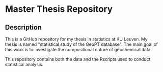 
# Master Thesis Repository 
## Description
This is a GitHub repository for my thesis in statistics at KU Leuven. My thesis is named "statistical study of the GeoPT database". The main goal of this work is to investigate the compositional nature of geochemical data.

This repository contains both the data and the Rscripts used to conduct statistical analysis.

